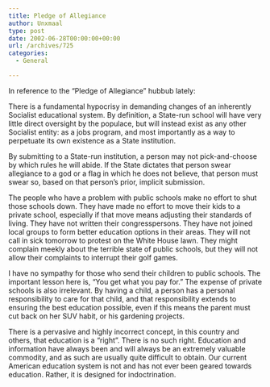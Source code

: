 ```yaml
---
title: Pledge of Allegiance
author: Unxmaal
type: post
date: 2002-06-28T00:00:00+00:00
url: /archives/725
categories:
  - General

---
```

In reference to the &#8220;Pledge of Allegiance&#8221; hubbub lately:

There is a fundamental hypocrisy in demanding changes of an inherently Socialist educational system. By definition, a State-run school will have very little direct oversight by the populace, but will instead exist as any other Socialist entity: as a jobs program, and most importantly as a way to perpetuate its own existence as a State institution. 

By submitting to a State-run institution, a person may not pick-and-choose by which rules he will abide. If the State dictates that person swear allegiance to a god or a flag in which he does not believe, that person must swear so, based on that person&#8217;s prior, implicit submission.

The people who have a problem with public schools make no effort to shut those schools down. They have made no effort to move their kids to a private school, especially if that move means adjusting their standards of living. They have not written their congresspersons. They have not joined local groups to form better education options in their areas. They will not call in sick tomorrow to protest on the White House lawn. They might complain meekly about the terrible state of public schools, but they will not allow their complaints to interrupt their golf games. 

I have no sympathy for those who send their children to public schools. The important lesson here is, &#8220;You get what you pay for.&#8221; The expense of private schools is also irrelevant. By having a child, a person has a personal responsibility to care for that child, and that responsibility extends to ensuring the best education possible, even if this means the parent must cut back on her SUV habit, or his gardening projects. 

There is a pervasive and highly incorrect concept, in this country and others, that education is a &#8220;right&#8221;. There is no such right. Education and information have always been and will always be an extremely valuable commodity, and as such are usually quite difficult to obtain. Our current American education system is not and has not ever been geared towards education. Rather, it is designed for indoctrination.